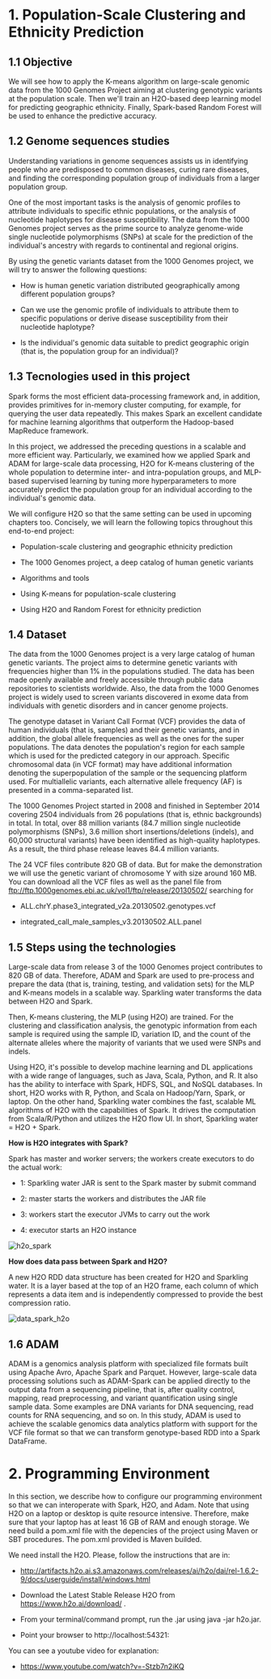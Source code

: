 # 1. Population-Scale Clustering and Ethnicity Prediction

## 1.1 Objective

We will see how to apply the K-means algorithm on large-scale genomic
data from the 1000 Genomes Project aiming at clustering genotypic variants at the
population scale. Then we'll train an H2O-based deep learning model for predicting
geographic ethnicity. Finally, Spark-based Random Forest will be used to enhance the
predictive accuracy.
     
## 1.2 Genome sequences studies

Understanding variations in genome sequences assists us in identifying people who are
predisposed to common diseases, curing rare diseases, and finding the corresponding
population group of individuals from a larger population group.

One of the most important tasks is the analysis of genomic profiles to attribute individuals
to specific ethnic populations, or the analysis of nucleotide haplotypes for disease
susceptibility. The data from the 1000 Genomes project serves as the prime source to
analyze genome-wide single nucleotide polymorphisms (SNPs) at scale for the prediction
of the individual's ancestry with regards to continental and regional origins.

By using the genetic variants dataset from the 1000 Genomes project, we will try to answer the following questions:

- How is human genetic variation distributed geographically among different
population groups?

- Can we use the genomic profile of individuals to attribute them to specific
populations or derive disease susceptibility from their nucleotide haplotype?

- Is the individual's genomic data suitable to predict geographic origin (that is, the
population group for an individual)?

## 1.3 Tecnologies used in this project

Spark forms the most efficient data-processing framework and, in addition, provides
primitives for in-memory cluster computing, for example, for querying the user data
repeatedly. This makes Spark an excellent candidate for machine learning algorithms that
outperform the Hadoop-based MapReduce framework.

In this project, we addressed the preceding questions in a scalable and more efficient way.
Particularly, we examined how we applied Spark and ADAM for large-scale data
processing, H2O for K-means clustering of the whole population to determine inter- and
intra-population groups, and MLP-based supervised learning by tuning more
hyperparameters to more accurately predict the population group for an individual
according to the individual's genomic data.

We will configure H2O so that the same setting can be used in upcoming
chapters too. Concisely, we will learn the following topics throughout this end-to-end
project:

- Population-scale clustering and geographic ethnicity prediction

- The 1000 Genomes project, a deep catalog of human genetic variants

- Algorithms and tools

- Using K-means for population-scale clustering

- Using H2O and Random Forest for ethnicity prediction


## 1.4 Dataset

The data from the 1000 Genomes project is a very large catalog of human genetic variants.
The project aims to determine genetic variants with frequencies higher than 1% in the
populations studied. The data has been made openly available and freely accessible through
public data repositories to scientists worldwide. Also, the data from the 1000 Genomes
project is widely used to screen variants discovered in exome data from individuals with
genetic disorders and in cancer genome projects.

The genotype dataset in Variant Call Format (VCF) provides the data of human individuals
(that is, samples) and their genetic variants, and in addition, the global allele frequencies as
well as the ones for the super populations. The data denotes the population's region for
each sample which is used for the predicted category in our approach. Specific
chromosomal data (in VCF format) may have additional information denoting the superpopulation
of the sample or the sequencing platform used. For multiallelic variants, each
alternative allele frequency (AF) is presented in a comma-separated list.

The 1000 Genomes Project started in 2008 and finished in September 2014 covering 2504 individuals from 26
populations (that is, ethnic backgrounds) in total. In total, over 88 million variants (84.7
million single nucleotide polymorphisms (SNPs), 3.6 million short insertions/deletions
(indels), and 60,000 structural variants) have been identified as high-quality haplotypes. 
As a result, the third phase release leaves 84.4 million variants.

The 24 VCF files contribute 820 GB of data. But for make the demonstration we will use 
the genetic variant of chromosome Y with size around 160 MB. You can
download all the VCF files as well as the panel file from 
ftp://ftp.1000genomes.ebi.ac.uk/vol1/ftp/release/20130502/
searching for

- ALL.chrY.phase3_integrated_v2a.20130502.genotypes.vcf

- integrated_call_male_samples_v3.20130502.ALL.panel


## 1.5 Steps using the technologies
Large-scale data from release 3 of the 1000 Genomes project contributes to 820 GB of data.
Therefore, ADAM and Spark are used to pre-process and prepare the data (that is, training,
testing, and validation sets) for the MLP and K-means models in a scalable way. Sparkling
water transforms the data between H2O and Spark.

Then, K-means clustering, the MLP (using H2O) are trained. For the clustering and
classification analysis, the genotypic information from each sample is required using the
sample ID, variation ID, and the count of the alternate alleles where the majority of variants
that we used were SNPs and indels.

Using H2O, it's possible to develop machine learning and DL applications with
a wide range of languages, such as Java, Scala, Python, and R. It also has the ability to interface with Spark, HDFS, SQL, and NoSQL databases. In short, H2O works with R, Python, and Scala on Hadoop/Yarn, Spark, or laptop. On the other hand, Sparkling water combines the fast, scalable ML algorithms of H2O with the capabilities of Spark. It drives the computation from Scala/R/Python and utilizes the H2O flow UI. In short, Sparkling water = H2O + Spark.



**How is H2O integrates with Spark?** 

Spark has master and worker servers; the workers create executors to do the actual work:

- 1: Sparkling water JAR is sent to the Spark master by submit command

- 2: master starts the workers and distributes the JAR file

- 3: workers start the executor JVMs to carry out the work

- 4: executor starts an H2O instance

![h2o_spark](https://user-images.githubusercontent.com/37953610/59367914-051bc580-8d35-11e9-97cb-cc5735ff8277.JPG)

**How does data pass between Spark and H2O?**

A new H2O RDD data structure has been
created for H2O and Sparkling water. It is a layer based at the top of an H2O frame, each
column of which represents a data item and is independently compressed to provide the
best compression ratio.

![data_spark_h2o](https://user-images.githubusercontent.com/37953610/59368337-e9fd8580-8d35-11e9-8150-ec79cad109f8.JPG)

## 1.6 ADAM

ADAM is a genomics analysis platform with specialized file formats built using Apache Avro,
Apache Spark and Parquet. However, large-scale data processing solutions such as ADAM-Spark can be applied
directly to the output data from a sequencing pipeline, that is, after quality control,
mapping, read preprocessing, and variant quantification using single sample data. Some
examples are DNA variants for DNA sequencing, read counts for RNA sequencing, and so
on. In this study, ADAM is used to achieve the scalable genomics data analytics platform with
support for the VCF file format so that we can transform genotype-based RDD into a Spark
DataFrame.

# 2. Programming Environment

In this section, we describe how to configure our programming environment so that we can
interoperate with Spark, H2O, and Adam. Note that using H2O on a laptop or desktop is
quite resource intensive. Therefore, make sure that your laptop has at least 16 GB of RAM
and enough storage. We need build a pom.xml file with the depencies of the project using 
Maven or SBT procedures. The pom.xml provided is Maven builded.

We need install the H2O. Please, follow the instructions that are in:

- http://artifacts.h2o.ai.s3.amazonaws.com/releases/ai/h2o/dai/rel-1.6.2-9/docs/userguide/install/windows.html

- Download the Latest Stable Release H2O from https://www.h2o.ai/download/ .

- From your terminal/command prompt, run the .jar using java -jar h2o.jar.

- Point your browser to http://localhost:54321:

You can see a youtube video for explanation:

- https://www.youtube.com/watch?v=-Stzb7n2iKQ



